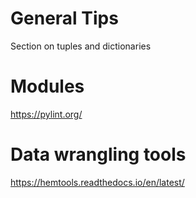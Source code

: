 # General Tips

Section on tuples and dictionaries

# Modules

https://pylint.org/

# Data wrangling tools

https://hemtools.readthedocs.io/en/latest/
